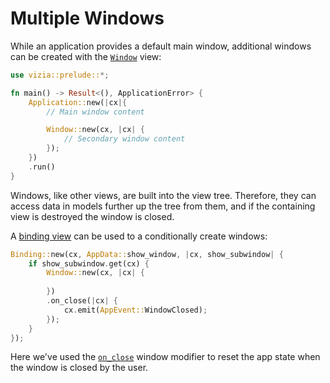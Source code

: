 # Multiple Windows

While an application provides a default main window, additional windows can be created with the [`Window`](https://docs.vizia.dev/vizia_winit/window/struct.Window.html) view:

```rust
use vizia::prelude::*;

fn main() -> Result<(), ApplicationError> {
    Application::new(|cx|{
        // Main window content

        Window::new(cx, |cx| {
            // Secondary window content
        });
    })
    .run()
}

```

Windows, like other views, are built into the view tree. Therefore, they can access data in models further up the tree from them, and if the containing view is destroyed the window is closed.

A [binding view](../binding/conditional_views.md) can be used to a conditionally create windows:

```rust
Binding::new(cx, AppData::show_window, |cx, show_subwindow| {
    if show_subwindow.get(cx) {
        Window::new(cx, |cx| {
            
        })
        .on_close(|cx| {
            cx.emit(AppEvent::WindowClosed);
        });
    }
});
```

Here we've used the [`on_close`](https://docs.vizia.dev/vizia_winit/window_modifiers/trait.WindowModifiers.html#tymethod.on_close) window modifier to reset the app state when the window is closed by the user.